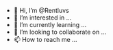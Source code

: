 - 👋 Hi, I’m @Rentluvs
- 👀 I’m interested in ...
- 🌱 I’m currently learning ...
- 💞️ I’m looking to collaborate on ...
- 📫 How to reach me ...

<!---
Rentluvs/Rentluvs is a ✨ special ✨ repository because its `README.md` (this file) appears on your GitHub profile.
You can click the Preview link to take a look at your changes.
--->
